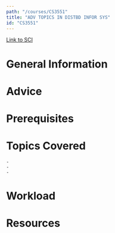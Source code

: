 ```yaml
---
path: "/courses/CS3551"
title: "ADV TOPICS IN DISTBD INFOR SYS"
id: "CS3551"
---
```

[Link to SCI]("http://courses.sci.pitt.edu/courses/courses/view/CS-3551")

# General Information

# Advice


# Prerequisites
<!-- PREREQ_REPLACEMENT (Do not remove) -->

<!-- END PREREQ_REPLACEMENT (Do not remove) -->
# Topics Covered
	- 
	-
	-
# Workload

<!-- TESTIMONIALS
# Testimonials
This gets replaced with Gatsby, its
data comes from Google Sheets for easier
editing!
-->

# Resources
